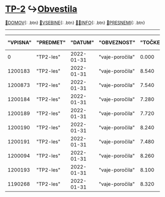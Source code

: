 # [TP-2](../index.md) ↪[Obvestila](./index.md) 

[🏡DOMOV](../index.md){: .btn}
[📝VSEBINE](../Vsebine/index.md){: .btn}
[👨‍🎓INFO](../info.md){: .btn}
[💾PRESNEMI](../Presnemi/index.md){: .btn}

---
 
| "VPISNA" | "PREDMET" | "DATUM" | "OBVEZNOST" | "TOČKE" | "OCENA [%]" |
|---|---|---|---|---|---|
| 0 | "TP2-les" | 2022-01-31 | "vaje-poročila" | 0.000 | 0.0 |
| 1200183 | "TP2-les" | 2022-01-31 | "vaje-poročila" | 8.540 | 85.0 |
| 1200873 | "TP2-les" | 2022-01-31 | "vaje-poročila" | 7.540 | 75.0 |
| 1200184 | "TP2-les" | 2022-01-31 | "vaje-poročila" | 7.280 | 73.0 |
| 1200189 | "TP2-les" | 2022-01-31 | "vaje-poročila" | 7.720 | 77.0 |
| 1200190 | "TP2-les" | 2022-01-31 | "vaje-poročila" | 8.240 | 82.0 |
| 1200191 | "TP2-les" | 2022-01-31 | "vaje-poročila" | 7.480 | 75.0 |
| 1200094 | "TP2-les" | 2022-01-31 | "vaje-poročila" | 8.260 | 83.0 |
| 1200193 | "TP2-les" | 2022-01-31 | "vaje-poročila" | 8.100 | 81.0 |
| 1190268 | "TP2-les" | 2022-01-31 | "vaje-poročila" | 8.320 | 83.0 |


